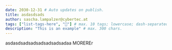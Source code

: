 ```yaml
---
date: 2030-12-31 # Auto updates on publish.
title: asdasdsads
author: sascha.lampalzer@cybertec.at
tags: ["list-tags-here", "🙂"] # max. 10 tags; lowercase; dash-separated
description: "This is an example" # max. 300 chars.
---
```


asdasdsadsadsadsadsadsadaa
MOREREr
